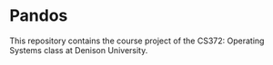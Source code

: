 # Pandos
This repository contains the course project of the CS372: Operating Systems class at Denison University.
